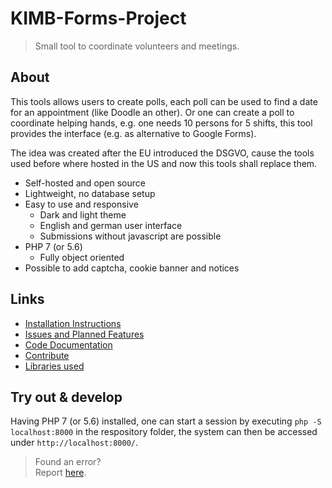 # KIMB-Forms-Project

> Small tool to coordinate volunteers and meetings.

## About 

This tools allows users to create polls, each poll can be used to find
a date for an appointment (like Doodle an other).
Or one can create a poll to coordinate helping hands, e.g. one needs 10 persons 
for 5 shifts, this tool provides the interface (e.g. as alternative to Google Forms).

The idea was created after the EU introduced the DSGVO, cause the tools used before where hosted 
in the US and now this tools shall replace them.

- Self-hosted and open source
- Lightweight, no database setup
- Easy to use and responsive
    - Dark and light theme
    - English and german user interface
    - Submissions without javascript are possible
- PHP 7 (or 5.6)
    - Fully object oriented
- Possible to add captcha, cookie banner and notices

## Links

- [Installation Instructions](https://github.com/KIMB-technologies/KIMB-Forms-Project/blob/master/INSTALL.md)
- [Issues and Planned Features](https://github.com/KIMB-technologies/KIMB-Forms-Project/issues)
- [Code Documentation](https://kimb-technologies.github.io/KIMB-Forms-Project/)
- [Contribute](https://github.com/KIMB-technologies/KIMB-Forms-Project/blob/master/CONTRIBUTING.md)
- [Libraries used](https://github.com/KIMB-technologies/KIMB-Forms-Project/blob/master/NOTICE.md)

## Try out & develop

 Having PHP 7 (or 5.6) installed, one can start a session by executing
 `php -S localhost:8000` in the respository folder, the system can then be accessed
 under `http://localhost:8000/`.

 > Found an error?  
 > Report [here](https://github.com/KIMB-technologies/KIMB-Forms-Project/issues).



